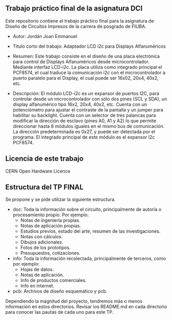 ## Trabajo práctico final de la asignatura DCI ##
Este repositorio contiene el trabajo práctico final para la asignatura de Diseño de Circuitos Impresos de la carrera de posgrado de FIUBA.

* Autor: Jordán Joan Emmanuel
* Título corto del trabajo:  Adaptador LCD i2c para Displays Alfanuméricos
* Resumen:  Este trabajo consiste en el diseño de una placa electrónica para control de Displays Alfanuméricos desde microcontrolador.
Mediante interfaz LCD-i2c. La placa utiliza como integrado principal el PCF8574, el cual traduce la comunicación i2c con el microcontrolador
a puerto paralelo para el Display, el cual puede ser 16x02, 20x4, 40x2, etc.

* Descripción: El módulo LCD-i2c es un expansor de puertos I2C, para controlar desde un microcontrolador con sólo dos pines (SCL y SDA), 
un display alfanumérico tipo 16x2, 20x4, 40x2, etc. Cuenta con un potenciómetro para ajustar el contraste de la pantalla y un jumper para 
habilitar su backlight. Cuenta con un selector de tres palancas para modificar la dirección de esclavo (pines A0, A1 y A2) lo que permite 
direccionar hasta 8 módulos iguales en el mismo bus de comunicación. La dirección predeterminada es 0x27, y puede ser detectada por el 
programa. El integrado principal de este módulo es el expansor i2c PCF8574.

## Licencia de este trabajo ##
CERN Open Hardware Licence 

## Estructura del TP FINAL ##

Se propone y se pide utilizar la siguiente estructura.

* doc: Toda la información sobre el circuito, principalmente de autoría o procesamiento propio. Por ejemplo:
  * Notas de ingeniería propias.
  * Notas de aplicación propias.
  * Estudios previos, estado del arte, resumen de las investigaciones.
  * Notas con cálculos.
  * Dibujos adicionales.
  * Fotos de los prototipos.
  * Presupuestos, cotizaciones.
* info: Toda la información recolectada, principalmente de terceros, como por ejemplo:
  * Hojas de datos.
  * Notas de aplicación.
  * Info de productos comerciales.
  * Info en internet.
* pcb: Archivos de diseño esquemático y pcb.

Dependiendo la magnitud del proyecto, tendremos más o menos información en estos directorios. 
Revisar los README.md en cada directorio para conocer las pautas de cada uno para este TP.